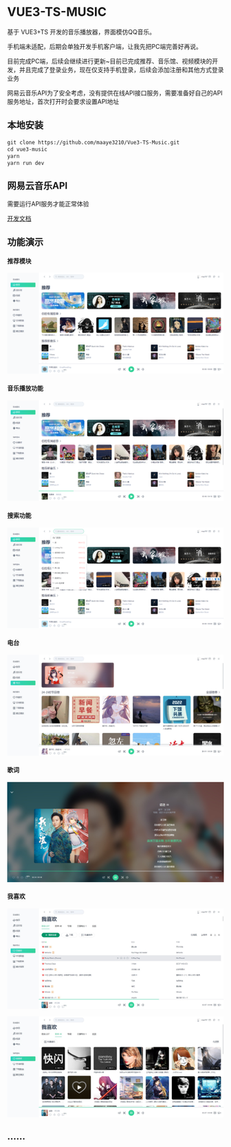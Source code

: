 

# VUE3-TS-MUSIC

基于 VUE3+TS 开发的音乐播放器，界面模仿QQ音乐。

手机端未适配，后期会单独开发手机客户端，让我先把PC端完善好再说。

目前完成PC端，后续会继续进行更新~目前已完成推荐、音乐馆、视频模块的开发，并且完成了登录业务，现在仅支持手机登录，后续会添加注册和其他方式登录业务

网易云音乐API为了安全考虑，没有提供在线API接口服务，需要准备好自己的API服务地址，首次打开时会要求设置API地址


## 本地安装

```
git clone https://github.com/maaye3210/Vue3-TS-Music.git
cd vue3-music
yarn
yarn run dev
```

## 网易云音乐API

需要运行API服务才能正常体验

[开发文档](https://binaryify.github.io/NeteaseCloudMusicApi)

## 功能演示

#### 推荐模块

![](https://github.com/maaye3210/Vue3-TS-Music/blob/master/ui/%E6%8E%A8%E8%8D%90%E6%A8%A1%E5%9D%97.png)

#### 音乐播放功能

![](https://github.com/maaye3210/Vue3-TS-Music/blob/master/ui/音乐播放功能.png)

#### 搜索功能

![](https://github.com/maaye3210/Vue3-TS-Music/blob/master/ui/%E6%90%9C%E7%B4%A2%E5%8A%9F%E8%83%BD.png)

#### 电台

![](https://github.com/maaye3210/Vue3-TS-Music/blob/master/ui/电台.jpg)

#### 歌词

![](https://github.com/maaye3210/Vue3-TS-Music/blob/master/ui/歌词.jpg)

#### 我喜欢

![](https://github.com/maaye3210/Vue3-TS-Music/blob/master/ui/我喜欢.jpg)

![](https://github.com/maaye3210/Vue3-TS-Music/blob/master/ui/我喜欢的歌单.jpg)

## ......

